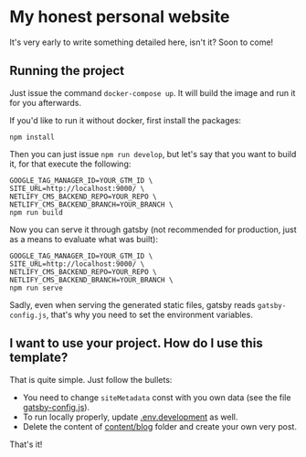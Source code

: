 # My honest personal website

It's very early to write something detailed here, isn't it? Soon to come!

## Running the project

Just issue the command `docker-compose up`. It will build the image and run it for you afterwards.

If you'd like to run it without docker, first install the packages:

    npm install

Then you can just issue `npm run develop`, but let's say that you want to build it, for that execute the following:

    GOOGLE_TAG_MANAGER_ID=YOUR_GTM_ID \
    SITE_URL=http://localhost:9000/ \
    NETLIFY_CMS_BACKEND_REPO=YOUR_REPO \
    NETLIFY_CMS_BACKEND_BRANCH=YOUR_BRANCH \
    npm run build

Now you can serve it through gatsby (not recommended for production, just as a means to evaluate what was built):

    GOOGLE_TAG_MANAGER_ID=YOUR_GTM_ID \
    SITE_URL=http://localhost:9000/ \
    NETLIFY_CMS_BACKEND_REPO=YOUR_REPO \
    NETLIFY_CMS_BACKEND_BRANCH=YOUR_BRANCH \
    npm run serve

Sadly, even when serving the generated static files, gatsby reads `gatsby-config.js`, that's why you need to set the environment variables.

## I want to use your project. How do I use this template?

That is quite simple. Just follow the bullets:

- You need to change `siteMetadata` const with you own data (see the file [gatsby-config.js](./gatsby-config.js)).
- To run locally properly, update [.env.development](./.env.development) as well.
- Delete the content of [content/blog](./content/blog) folder and create your own very post.

That's it!
